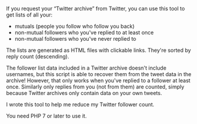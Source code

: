 If you request your “Twitter archive” from Twitter, you can use this tool to get lists of all your:

* mutuals (people you follow who follow you back)
* non-mutual followers who you've replied to at least once
* non-mutual followers who you've never replied to

The lists are generated as HTML files with clickable links. They're sorted by reply count (descending).

The follower list data included in a Twitter archive doesn't include usernames, but this script is able to recover them from the tweet data in the archive! However, that only works when you've replied to a follower at least once. Similarly only replies from you (not from them) are counted, simply because Twitter archives only contain data on your own tweets.

I wrote this tool to help me reduce my Twitter follower count.

You need PHP 7 or later to use it.

